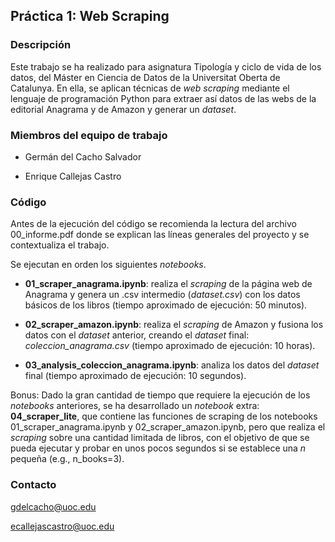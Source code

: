 ## Práctica 1: Web Scraping

### Descripción

Este trabajo se ha realizado para asignatura Tipología y ciclo de vida
de los datos, del Máster en Ciencia de Datos de la Universitat Oberta 
de Catalunya. En ella, se aplican técnicas de *web scraping* mediante
el lenguaje de programación Python para extraer así datos de las webs
de la editorial Anagrama y de Amazon y generar un *dataset*.


### Miembros del equipo de trabajo

- Germán del Cacho Salvador

- Enrique Callejas Castro


### Código

Antes de la ejecución del código se recomienda la lectura del archivo 00_informe.pdf 
donde se explican las líneas generales del proyecto y se contextualiza el trabajo.

Se ejecutan en orden los siguientes *notebooks*.

- **01_scraper_anagrama.ipynb**: realiza el *scraping* de la página web de Anagrama y genera un .csv 
intermedio (*dataset.csv*) con los datos básicos de los libros (tiempo aproximado de ejecución: 50 minutos).

- **02_scraper_amazon.ipynb**: realiza el *scraping* de Amazon y fusiona los datos con el *dataset* 
anterior, creando el *dataset* final: *coleccion_anagrama.csv* (tiempo aproximado de ejecución: 10 horas).

- **03_analysis_coleccion_anagrama.ipynb**: analiza los datos del *dataset* final (tiempo aproximado de ejecución: 10 segundos).

Bonus:
Dado la gran cantidad de tiempo que requiere la ejecución de los *notebooks* anteriores, se ha desarrollado un
*notebook* extra: **04_scraper_lite**, que contiene las funciones de scraping de los notebooks 01_scraper_anagrama.ipynb y 
02_scraper_amazon.ipynb, pero que realiza el *scraping* sobre una cantidad limitada de libros, con el objetivo de que se pueda
ejecutar y probar en unos pocos segundos si se establece una *n* pequeña (e.g., n_books=3).

### Contacto

gdelcacho@uoc.edu

ecallejascastro@uoc.edu

